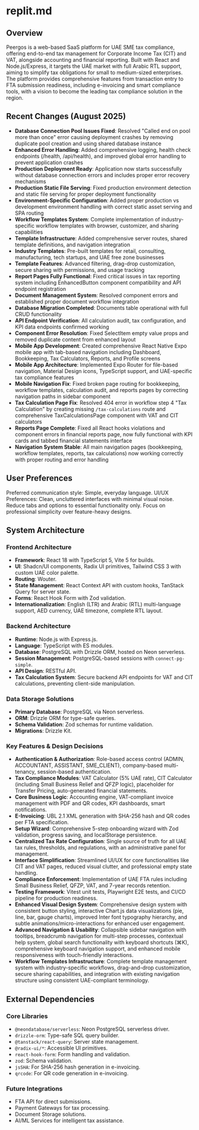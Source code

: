 # replit.md

## Overview
Peergos is a web-based SaaS platform for UAE SME tax compliance, offering end-to-end tax management for Corporate Income Tax (CIT) and VAT, alongside accounting and financial reporting. Built with React and Node.js/Express, it targets the UAE market with full Arabic RTL support, aiming to simplify tax obligations for small to medium-sized enterprises. The platform provides comprehensive features from transaction entry to FTA submission readiness, including e-invoicing and smart compliance tools, with a vision to become the leading tax compliance solution in the region.

## Recent Changes (August 2025)
- **Database Connection Pool Issues Fixed**: Resolved "Called end on pool more than once" error causing deployment crashes by removing duplicate pool creation and using shared database instance
- **Enhanced Error Handling**: Added comprehensive logging, health check endpoints (/health, /api/health), and improved global error handling to prevent application crashes
- **Production Deployment Ready**: Application now starts successfully without database connection errors and includes proper error recovery mechanisms
- **Production Static File Serving**: Fixed production environment detection and static file serving for proper deployment functionality
- **Environment-Specific Configuration**: Added proper production vs development environment handling with correct static asset serving and SPA routing
- **Workflow Templates System**: Complete implementation of industry-specific workflow templates with browser, customizer, and sharing capabilities
- **Template Infrastructure**: Added comprehensive server routes, shared template definitions, and navigation integration
- **Industry Templates**: Pre-built templates for retail, consulting, manufacturing, tech startups, and UAE free zone businesses
- **Template Features**: Advanced filtering, drag-drop customization, secure sharing with permissions, and usage tracking
- **Report Pages Fully Functional**: Fixed critical issues in tax reporting system including EnhancedButton component compatibility and API endpoint registration
- **Document Management System**: Resolved component errors and established proper document workflow integration
- **Database Migration Completed**: Documents table operational with full CRUD functionality
- **API Endpoint Verification**: All calculation audit, tax configuration, and KPI data endpoints confirmed working
- **Component Error Resolution**: Fixed SelectItem empty value props and removed duplicate content from enhanced layout
- **Mobile App Development**: Created comprehensive React Native Expo mobile app with tab-based navigation including Dashboard, Bookkeeping, Tax Calculators, Reports, and Profile screens
- **Mobile App Architecture**: Implemented Expo Router for file-based navigation, Material Design icons, TypeScript support, and UAE-specific tax compliance features
- **Mobile Navigation Fix**: Fixed broken page routing for bookkeeping, workflow templates, calculation audit, and reports pages by correcting navigation paths in sidebar component
- **Tax Calculation Page Fix**: Resolved 404 error in workflow step 4 "Tax Calculation" by creating missing `/tax-calculations` route and comprehensive TaxCalculationsPage component with VAT and CIT calculators
- **Reports Page Complete**: Fixed all React hooks violations and component errors in financial reports page, now fully functional with KPI cards and tabbed financial statements interface
- **Navigation System Stable**: All main navigation pages (bookkeeping, workflow templates, reports, tax calculations) now working correctly with proper routing and error handling

## User Preferences
Preferred communication style: Simple, everyday language.
UI/UX Preferences: Clean, uncluttered interfaces with minimal visual noise. Reduce tabs and options to essential functionality only. Focus on professional simplicity over feature-heavy designs.

## System Architecture

### Frontend Architecture
- **Framework**: React 18 with TypeScript 5, Vite 5 for builds.
- **UI**: Shadcn/UI components, Radix UI primitives, Tailwind CSS 3 with custom UAE color palette.
- **Routing**: Wouter.
- **State Management**: React Context API with custom hooks, TanStack Query for server state.
- **Forms**: React Hook Form with Zod validation.
- **Internationalization**: English (LTR) and Arabic (RTL) multi-language support, AED currency, UAE timezone, complete RTL layout.

### Backend Architecture
- **Runtime**: Node.js with Express.js.
- **Language**: TypeScript with ES modules.
- **Database**: PostgreSQL with Drizzle ORM, hosted on Neon serverless.
- **Session Management**: PostgreSQL-based sessions with `connect-pg-simple`.
- **API Design**: RESTful API.
- **Tax Calculation System**: Secure backend API endpoints for VAT and CIT calculations, preventing client-side manipulation.

### Data Storage Solutions
- **Primary Database**: PostgreSQL via Neon serverless.
- **ORM**: Drizzle ORM for type-safe queries.
- **Schema Validation**: Zod schemas for runtime validation.
- **Migrations**: Drizzle Kit.

### Key Features & Design Decisions
- **Authentication & Authorization**: Role-based access control (ADMIN, ACCOUNTANT, ASSISTANT, SME_CLIENT), company-based multi-tenancy, session-based authentication.
- **Tax Compliance Modules**: VAT Calculator (5% UAE rate), CIT Calculator (including Small Business Relief and QFZP logic), placeholder for Transfer Pricing, auto-generated financial statements.
- **Core Business Logic**: Accounting engine, VAT-compliant invoice management with PDF and QR codes, KPI dashboards, smart notifications.
- **E-Invoicing**: UBL 2.1 XML generation with SHA-256 hash and QR codes per FTA specification.
- **Setup Wizard**: Comprehensive 5-step onboarding wizard with Zod validation, progress saving, and localStorage persistence.
- **Centralized Tax Rate Configuration**: Single source of truth for all UAE tax rules, thresholds, and regulations, with an administrative panel for management.
- **Interface Simplification**: Streamlined UI/UX for core functionalities like CIT and VAT pages, reduced visual clutter, and professional empty state handling.
- **Compliance Enforcement**: Implementation of UAE FTA rules including Small Business Relief, QFZP, VAT, and 7-year records retention.
- **Testing Framework**: Vitest unit tests, Playwright E2E tests, and CI/CD pipeline for production readiness.
- **Enhanced Visual Design System**: Comprehensive design system with consistent button styling, interactive Chart.js data visualizations (pie, line, bar, gauge charts), improved Inter font typography hierarchy, and subtle animations/micro-interactions for enhanced user engagement.
- **Advanced Navigation & Usability**: Collapsible sidebar navigation with tooltips, breadcrumb navigation for multi-step processes, contextual help system, global search functionality with keyboard shortcuts (⌘K), comprehensive keyboard navigation support, and enhanced mobile responsiveness with touch-friendly interactions.
- **Workflow Templates Infrastructure**: Complete template management system with industry-specific workflows, drag-and-drop customization, secure sharing capabilities, and integration with existing navigation structure using consistent UAE-compliant terminology.

## External Dependencies

### Core Libraries
- `@neondatabase/serverless`: Neon PostgreSQL serverless driver.
- `drizzle-orm`: Type-safe SQL query builder.
- `@tanstack/react-query`: Server state management.
- `@radix-ui/*`: Accessible UI primitives.
- `react-hook-form`: Form handling and validation.
- `zod`: Schema validation.
- `jsSHA`: For SHA-256 hash generation in e-invoicing.
- `qrcode`: For QR code generation in e-invoicing.

### Future Integrations
- FTA API for direct submissions.
- Payment Gateways for tax processing.
- Document Storage solutions.
- AI/ML Services for intelligent tax assistance.
